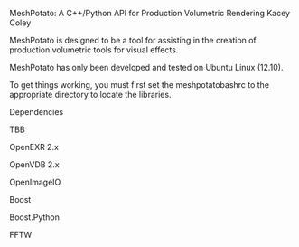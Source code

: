 MeshPotato: A C++/Python API for Production Volumetric Rendering
Kacey Coley

MeshPotato is designed to be a tool for assisting in the creation of production volumetric tools for visual effects.  

MeshPotato has only been developed and tested on Ubuntu Linux (12.10).

To get things working, you must first set the meshpotatobashrc to the appropriate directory to locate the libraries. 

Dependencies

TBB 

OpenEXR 2.x 

OpenVDB 2.x 

OpenImageIO

Boost

Boost.Python

FFTW
